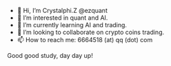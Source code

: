 - 👋 Hi, I’m Crystalphi.Z @ezquant
- 👀 I’m interested in quant and AI.
- 🌱 I’m currently learning AI and trading.
- 💞️ I’m looking to collaborate on crypto coins trading.
- 📫 How to reach me: 6664518 (at) qq (dot) com

Good good study, day day up!
